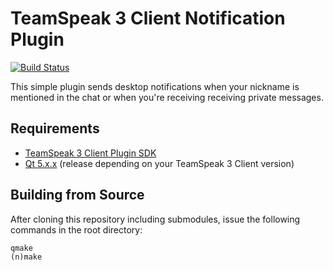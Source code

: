 # TeamSpeak 3 Client Notification Plugin

[![Build Status](https://travis-ci.org/svenpaulsen/ts3client-notification-plugin.svg?branch=master)](https://travis-ci.org/svenpaulsen/ts3client-notification-plugin)

This simple plugin sends desktop notifications when your nickname is mentioned in the chat or when
you're receiving receiving private messages.

## Requirements

- [TeamSpeak 3 Client Plugin SDK](https://github.com/svenpaulsen/ts3client-pluginsdk)
- [Qt 5.x.x](https://www.qt.io) (release depending on your TeamSpeak 3 Client version)

## Building from Source

After cloning this repository including submodules, issue the following commands in the root directory:

    qmake
    (n)make
